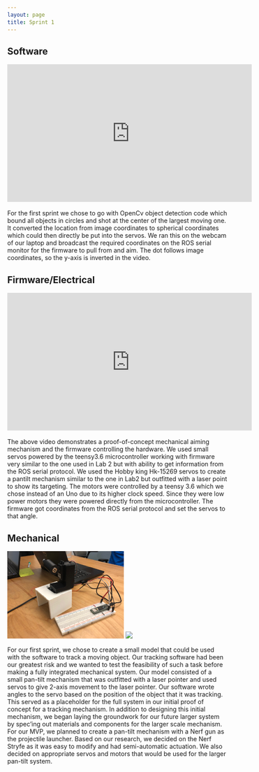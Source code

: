 ```yaml
---
layout: page
title: Sprint 1
---
```


## Software

<iframe width="560" height="315" src="https://www.youtube.com/embed/6PP5_Vex5aE" frameborder="0" allow="accelerometer; autoplay; encrypted-media; gyroscope; picture-in-picture" allowfullscreen></iframe>

For the first sprint we chose to go with OpenCv object detection code which bound all objects in circles and shot at the center of the largest moving one.
It converted the location from image coordinates to spherical coordinates which could then directly be put into the servos.
We ran this on the webcam of our laptop and broadcast the required coordinates on the ROS serial monitor for the firmware to pull from and aim.
The dot follows image coordinates, so the y-axis is inverted in the video.

## Firmware/Electrical

<iframe width="560" height="315" src="https://www.youtube.com/embed/8uvGyRd6DlQ" frameborder="0" allow="accelerometer; autoplay; encrypted-media; gyroscope; picture-in-picture" allowfullscreen></iframe>

The above video demonstrates a proof-of-concept mechanical aiming mechanism and the firmware controlling the hardware.
We used small servos powered by the teensy3.6 microcontroller working with firmware very similar to the one used in Lab 2 but with ability to get information from the ROS serial protocol.
We used the Hobby king Hk-15269 servos to create a pantilt mechanism similar to the one in Lab2 but outfitted with a laser point to show its targeting.
The motors were controlled by a teensy 3.6 which we chose instead of an Uno due to its higher clock speed.
Since they were low power motors they were powered directly from the microcontroller.
The firmware got coordinates from the ROS serial protocol and set the servos to that angle.

## Mechanical

<img src="images/sprint1mech.jpg" height="200em">
<img src="images/sprint1rend.png" height="200em">

For our first sprint, we chose to create a small model that could be used with the software to track a moving object. Our tracking software had been our greatest risk and we wanted to test the feasibility of such a task before making a fully integrated mechanical system. Our model consisted of a small pan-tilt mechanism that was outfitted with a laser pointer and used servos to give 2-axis movement to the laser pointer. Our software wrote angles to the servo based on the position of the object that it was tracking. This served as a placeholder for the full system in our initial proof of concept for a tracking mechanism. In addition to designing this initial mechanism, we began laying the groundwork for our future larger system by spec’ing out materials and components for the larger scale mechanism. For our MVP, we planned to create a pan-tilt mechanism with a Nerf gun as the projectile launcher. Based on our research, we decided on the Nerf Stryfe as it was easy to modify and had semi-automatic actuation. We also decided on appropriate servos and motors that would be used for the larger pan-tilt system.
